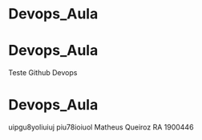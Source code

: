 # Devops_Aula
# Devops_Aula
Teste Github Devops
# Devops_Aula
uipgu8yoliuiuj
piu78ioiuol
Matheus Queiroz
RA 1900446
